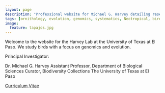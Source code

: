 ```yaml
---
layout: page
description: "Professional website for Michael G. Harvey detailing research on the origins of avian diversity."
tags: [ornithology, evolution, genomics, systematics, Neotropical, birds]
image:
  feature: tapajos.jpg
---
```


Welcome to the website for the Harvey Lab at the University of Texas at El Paso. We study birds with a focus on genomics and evolution. 

Principal Investigator:

Dr. Michael G. Harvey
Assistant Professor, Department of Biological Sciences
Curator, Biodiversity Collections
The University of Texas at El Paso
<div markdown="0"><a href="http://mgharvey.github.io/docs/Harvey_CV_7.13.20.pdf" class="btn">Curriculum Vitae</a></div>

